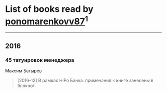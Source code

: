 # List of books read by [ponomarenkovv87](http://openid.yandex.ru/ponomarenkovv87/)<sup>1</sup>
---

## 2016

### 45 татуировок менеджера
Максим Батырев
> [2016-12] В рамках HiPo Банка. примечания к книге занесены в блокнот.




